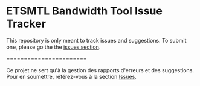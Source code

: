 ETSMTL Bandwidth Tool Issue Tracker
======================

This repository is only meant to track issues and suggestions.
To submit one, please go the the [issues section](https://github.com/lemieux/etsmtlbandwidth-issues/issues).

=======================

Ce projet ne sert qu'à la gestion des rapports d'erreurs et des suggestions.
Pour en soumettre, référez-vous à la section [Issues](https://github.com/lemieux/etsmtlbandwidth-issues/issues).
